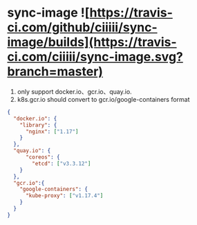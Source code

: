 # sync-image ![https://travis-ci.com/github/ciiiii/sync-image/builds](https://travis-ci.com/ciiiii/sync-image.svg?branch=master)

1. only support docker.io、gcr.io、quay.io.
2. k8s.gcr.io should convert to gcr.io/google-containers format

```json
{
  "docker.io": {
    "library": {
      "nginx": ["1.17"]
    }
  },
  "quay.io": {
      "coreos": {
        "etcd": ["v3.3.12"]
    }
  },
  "gcr.io":{
    "google-containers": {
      "kube-proxy": ["v1.17.4"]
    }
  }
}
```